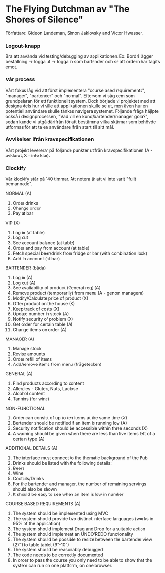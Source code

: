 # The Flying Dutchman av "The Shores of Silence"

Författare: Gideon Landeman, Simon Jaklovsky and Victor Hwasser.

### Logout-knapp
Bra att använda vid testing/debugging av applikationen. 
Ex: Bord4 lägger beställning -> logga ut -> logga in som bartender och se att ordern har tagits emot.

### Vår process
Vårt fokus låg vid att först implementera "course ased requirements", "manager", "bartender" och "normal". Eftersom vi såg dem som grundpelaran för ett funktionellt system. Dock började vi projektet med att designa dels hur vi ville att applikationen skulle se ut, men även hur en potentiell användare skulle tänkas navigera systemet. Följande fråga häjlpte också i designprocessen, "Vad vill en kund/bartender/manager göra?", sedan kunde vi utgå därifrån för att bestämma vilka skärmar som behövde utformas för att ta en användare ifrån start till sitt mål.


### Avvikelser ifrån kravspecifikationen
Vårt projekt levererar på följande punkter utifrån kravspecifikationen (A - avklarat, X - inte klar). 

### Clockify
Vår klockify står på 140 timmar. Att notera är att vi inte varit "fullt bemannade". 


NORMAL (A)
1. Order drinks
2. Change order
3. Pay at bar

VIP (X)
1. Log in (at table)
2. Log out
3. See account balance (at table)
4. Order and pay from account (at table)
5. Fetch special beer/drink from fridge or bar (with combination lock)
6. Add to account (at bar)

BARTENDER (båda)
1. Log in (A)
2. Log out (A)
3. See availability of product (General req) (A) 
4. Remove product (temporarily) from menu (A - genom managern)
5. Modify/Calculate price of product (X)
6. Offer product on the house (X)
7. Keep track of costs  (X)
8. Update number in stock (A)
9. Notify security of problem  (X)
10. Get order for certain table (A)
11. Change items on order (A)

MANAGER (A)
1. Manage stock
2. Revise amounts 
3. Order refill of items
4. Add/remove items from menu (frågetecken)


GENERAL (A)
1. Find products according to content
2. Allergies - Gluten, Nuts, Lactose
3. Alcohol content
4. Tannins (for wine)

NON-FUNCTIONAL
1. Order can consist of up to ten items at the same time (X)
2. Bertender should be notified if an item is running low (A)
3. Security notification should be accessible within three seconds (X)
4. A warning should be given when there are less than five items left of a certain type (A)

ADDITIONAL DETAILS (A)
1. The interface must connect to the thematic background of the Pub 
2. Drinks should be listed with the following details: 
3. Beers 
4. Wine
5. Coctails/Drinks
6. For the bartender and manager, the number of remaining servings should also
be shown
7. It should be easy to see when an item is low in number

COURSE BASED REQUIREMENTS (A)
1. The system should be implemented using MVC
2. The system should provide two distinct interface languages (works in 95% of the application)
3. The system should implement Drag and Drop for a suitable action
4. The system should implement an UNDO/REDO functionality
5. The system should be possible to resize between the bartender view (27”) to table
   tablet (9”-10”)
6. The system should be reasonably debugged
7. The code needs to be correctly documented
8. In order to pass the course you only need to be able to show that the system
can run on one platform, on one browser.
